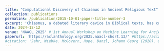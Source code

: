 ```yaml
---
title: "Computational Discovery of Chiasmus in Ancient Religious Text"
collection: publications
permalink: /publication/2015-10-01-paper-title-number-3
excerpt: 'Chiasmus, a debated literary device in Biblical texts, has captivated mystics while sparking ongoing scholarly discussion. In this paper, we introduce the first computational approach to systematically detect chiasmus within Biblical passages. Our method leverages neural embeddings to capture lexical and semantic patterns associated with chiasmus, applied at multiple levels of textual granularity (half-verses, verses). We also involve expert annotators to review a subset of the detected patterns. Despite its computational efficiency, our method achieves robust results, with high inter-annotator agreement and system accuracy of 0.80 at the verse level and 0.60 at the half-verse level. We further provide a qualitative analysis of the distribution of detected chiasmi, along with selected examples that highlight the effectiveness of our approach.'
date: 2024-12-12
venue: 'NAACL 2025' #'1st Annual Workshop on Machine Learning for Ancient Languages'
paperurl: 'https://aclanthology.org/2025.naacl-short.13/' #https://aclanthology.org/2024.ml4al-1.26/'
#citation: 'Jahr, Wiebke. McGovern, Hope. Danzl, Johann Georg (2020). &quot;Paper Title Number 3.&quot; <i>Journal 1</i>. 1(3).'
---
```



<!-- Recommended citation: Your Name, You. (2015). "Paper Title Number 3." <i>Focus on Microscopy</i>. 1(3). -->